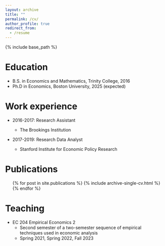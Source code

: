 ```yaml
---
layout: archive
title: ""
permalink: /cv/
author_profile: true
redirect_from:
  - /resume
---
```


{% include base_path %}

Education
======
* B.S. in Economics and Mathematics, Trinity College, 2016
* Ph.D in Economics, Boston University, 2025 (expected)

Work experience
======
* 2016-2017: Research Assistant
  * The Brookings Institution

* 2017-2019: Research Data Analyst
  * Stanford Institute for Economic Policy Research

Publications
======
  <ul>{% for post in site.publications %}
    {% include archive-single-cv.html %}
  {% endfor %}</ul>
  
Teaching
======
* EC 204 Empirical Economics 2
  * Second semester of a two-semester sequence of empirical techniques used in economic analysis
  * Spring 2021, Spring 2022, Fall 2023

